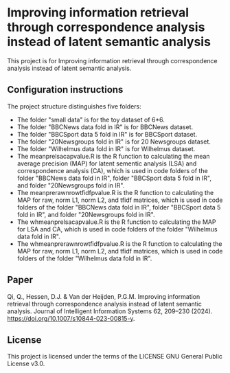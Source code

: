 # Improving information retrieval through correspondence analysis instead of latent semantic analysis
This project is for Improving information retrieval through correspondence analysis instead of latent semantic analysis.

## Configuration instructions
The project structure distinguishes five folders:
- The folder "small data" is for the toy dataset of 6*6.
- The folder "BBCNews data fold in IR" is for BBCNews dataset.
- The folder "BBCSport data 5 fold in IR" is for BBCSport dataset.
- The folder "20Newsgroups fold in IR" is for 20 Newsgroups dataset.
- The folder "Wilhelmus data fold in IR" is for Wilhelmus dataset.
- The meanprelsacapvalue.R is the R function to calculating the mean average precision (MAP) for latent sementic analysis (LSA) and correspondence analysis (CA), which is used in code folders of the folder "BBCNews data fold in IR", folder "BBCSport data 5 fold in IR", and folder "20Newsgroups fold in IR".
- The meanprerawnrowtfidfpvalue.R is the R function to calculating the MAP for raw, norm L1, norm L2, and tfidf matrices, which is used in code folders of the folder "BBCNews data fold in IR", folder "BBCSport data 5 fold in IR", and folder "20Newsgroups fold in IR".
- The whmeanprelsacapvalue.R is the R function to calculating the MAP for LSA and CA, which is used in code folders of the folder "Wilhelmus data fold in IR".
- The whmeanprerawnrowtfidfpvalue.R is the R function to calculating the MAP for raw, norm L1, norm L2, and tfidf matrices, which is used in code folders of the folder "Wilhelmus data fold in IR".

## Paper
Qi, Q., Hessen, D.J. & Van der Heijden, P.G.M. Improving information retrieval through correspondence analysis instead of latent semantic analysis. Journal of Intelligent Information Systems 62, 209–230 (2024). https://doi.org/10.1007/s10844-023-00815-y.

## License
This project is licensed under the terms of the LICENSE GNU General Public License v3.0.
